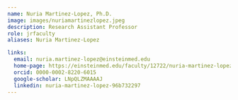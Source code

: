 ```yaml
---
name: Nuria Martinez-Lopez, Ph.D.
image: images/nuriamartinezlopez.jpeg
description: Research Assistant Professor
role: jrfaculty
aliases: Nuria Martinez-Lopez

links:
  email: nuria.martinez-lopez@einsteinmed.edu
  home-page: https://einsteinmed.edu/faculty/12722/nuria-martinez-lopez
  orcid: 0000-0002-8220-6015
  google-scholar: LNpQLZMAAAAJ
  linkedin: nuria-martinez-lopez-96b732297
---
```



